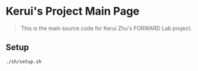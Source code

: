 # Kerui's Project Main Page

> This is the main source code for Kerui Zhu's FORWARD Lab project.

## Setup

```bash
./sh/setup.sh
```
